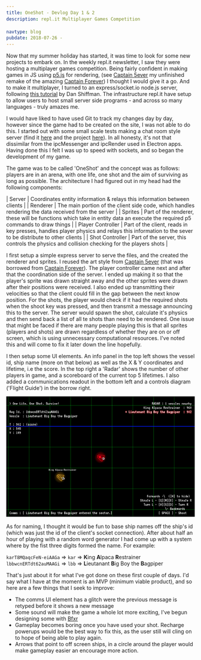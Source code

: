 ```yaml
---
title: OneShot - Devlog Day 1 & 2
description: repl.it Multiplayer Games Competition 

navtype: blog
pubdate: 2018-07-26 -
---
```

Now that my summer holiday has started, it was time to look for some new projects to embark on. In the weekly repl.it newsletter, I saw they were hosting a multiplayer games competition. Being fairly confident in making games in JS using [p5.js](https://p5js.org) for rendering, (see [Captain 5ever](/captain-5ever) my unfinished remake of the amazing [Captain Forever](http://www.captainforever.com/captainforever.php)) I thought I would give it a go. And to make it multiplayer, I turned to an express/socket.io node.js server, following [this tutorial](https://youtu.be/bjULmG8fqc8) by Dan Shiffman. The infrastructure repl.it have setup to allow users to host small server side programs - and across so many languages - truly amazes me.

I would have liked to have used Git to track my changes day by day, however since the game had to be created on the site, I was not able to do this. I started out with some small scale tests making a chat room style server (find it [here](https://TestChat--ibraheemrodrigues.repl.co) and the project [here](https://repl.it/@IbraheemRodrigues/TestChat)). In all honesty, it's not that dissimilar from the ipcMessenger and ipcRender used in Electron apps. Having done this I felt I was up to speed with sockets, and so began the development of my game.

The game was to be called 'OneShot' and the concept was as follows: players are in an arena, with one life, one shot and the aim of surviving as long as possible. The architecture I had figured out in my head had the following components:

| Server   | Coordinates entity information & relays this information between clients |
| Renderer | The main portion of the client side code, which handles rendering the data received from the server |
| Sprites  | Part of the renderer, these will be functions which take in entity data an execute the required p5 commands to draw things |
| Player Controller | Part of the client, reads in key presses, handles player physics and relays this information to the sever to be distribute to other clients |
| Shot Controller | Part of the server, this controls the physics and collision checking for the players shots |

I first setup a simple express server to serve the files, and the created the renderer and sprites. I reused the art style from [Captain 5ever](/captain-5ever) (that was borrowed from [Captain Forever](http://www.captainforever.com/captainforever.php)). The player controller came next and after that the coordination side of the server. I ended up making it so that the player's sprite was drawn straight away and the other sprites were drawn after their positions were received. I also ended up transmitting their velocities so that the client could fill in the gap between the next know position. For the shots, the player would check if it had the required shots when the shoot key was pressed, and then transmit a message announcing this to the server. The server would spawn the shot, calculate it's physics and then send back a list of all te shots than need to be rendered. One issue that might be faced if there are many people playing this is that all sprites (players and shots) are drawn regardless of whether they are on or off screen, which is using unnecessary computational resources. I've noted this and will come to fix it later down the line hopefully.

I then setup some UI elements. An info panel in the top left shows the vessel id, ship name (more on that below) as well as the X & Y coordinates and lifetime, i.e the score. In the top right a 'Radar' shows the number of other players in game, and a scoreboard of the current top 5 lifetimes.
I also added a communications readout in the bottom left and a controls diagram ('Flight Guide') in the borrow right.

![](/assets/img/2018/oneshot/oneshot-ui.png)

As for naming, I thought it would be fun to base ship names off the ship's id (which was just the id of the client's socket connection). After about half an hour of playing with a random word generator I had come up with a system where by the fist three digits formed the name. For example:  
  
`karT8MQaqcFeN-eiAAGa` => `kar` => **K**ing **A**lpaca **R**estrainer  
`lbbwcnERTdt62auMAAGi` => `lbb` => **L**ieutanant **B**ig Boy the **B**agpiper

That's just about it for what I've got done on these first couple of days. I'd say what I have at the moment is an MVP (minimum viable product), and so here are a few things that I seek to improve:

- The comms UI element has a glitch were the previous message is retyped before it shows a new message
- Some sound will make the game a whole lot more exciting, I've begun designing some with [Bfxr](https://www.bfxr.net/)
- Gameplay becomes boring once you have used your shot. Recharge powerups would be the best way to fix this, as the user still will cling on to hope of being able to play again.
- Arrows that point to  off screen ships, in a circle around the player would make gameplay easier an encourage more action.